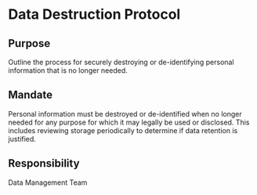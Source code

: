 # Data Destruction Protocol

## Purpose
Outline the process for securely destroying or de-identifying personal information that is no longer needed.

## Mandate
Personal information must be destroyed or de-identified when no longer needed for any purpose for which it may legally be used or disclosed. This includes reviewing storage periodically to determine if data retention is justified.

## Responsibility
Data Management Team
